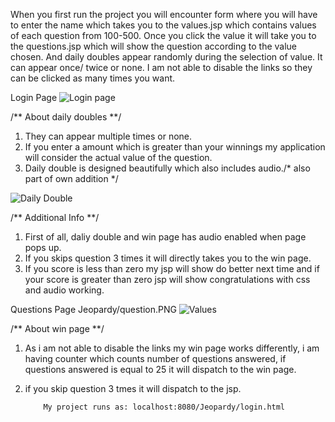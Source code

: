 When you first run the project you will encounter form where you will have to enter the name which takes you to the values.jsp which contains values of each question from 100-500.
Once you click the value it will take you to the questions.jsp which will show the question according to the value chosen. And daily doubles appear randomly during the selection of value.
It can appear once/ twice or none. I am not able to disable the links so they can be clicked as many times you want.

Login Page
![Login page](https://github.com/sing5745/UberEats/raw/master/jeopardyL.PNG)

/** About daily doubles **/
1. They can appear multiple times or none.
2. If you enter a amount which is greater than your winnings my application will consider the actual value of the question.
3. Daily double is designed beautifully which also includes audio./* also part of own addition */

![Daily Double](https://github.com/sing5745/UberEats/raw/master/DD.PNG)

/** Additional Info **/
1. First of all, daliy double and win page has audio enabled when page pops up.
2. If you skips question 3 times it will directly takes you to the win page.
3. If you score is less than zero my jsp will show do better next time and if your score is greater than zero jsp will show congratulations with css and audio working.

Questions Page
Jeopardy/question.PNG
![Values](https://github.com/sing5745/UberEats/raw/master/question.PNG)

/** About win page **/
1. As i am not able to disable the links my win page works differently, i am having counter which counts number of questions answered, if questions answered is equal to 25 it will dispatch to the win page.
2. if you skip question 3 tmes it will dispatch to the jsp.
 
 
 


           My project runs as: localhost:8080/Jeopardy/login.html
